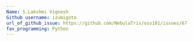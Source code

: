 ```yaml
---
Name: S.Lakshmi Vignesh
Github username: izumigoto
url_of_github_issue: https://github.com/NebulaTris/oss101/issues/67
fav_programming: Python
---
```


